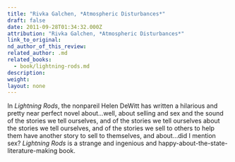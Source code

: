 ```yaml
---
title: "Rivka Galchen, *Atmospheric Disturbances*"
draft: false
date: 2011-09-28T01:34:32.000Z
attribution: "Rivka Galchen, *Atmospheric Disturbances*"
link_to_original:
nd_author_of_this_review:
related_author: .md
related_books:
  - book/lightning-rods.md
description:
weight:
layout: none
---
```

In *Lightning Rods*, the nonpareil Helen DeWitt has written a hilarious and pretty near perfect novel about…well, about selling and sex and the sound of the stories we tell ourselves, and of the stories we tell ourselves about the stories we tell ourselves, and of the stories we sell to others to help them have another story to sell to themselves, and about…did I mention sex? *Lightning Rods* is a strange and ingenious and happy-about-the-state-literature-making book.

